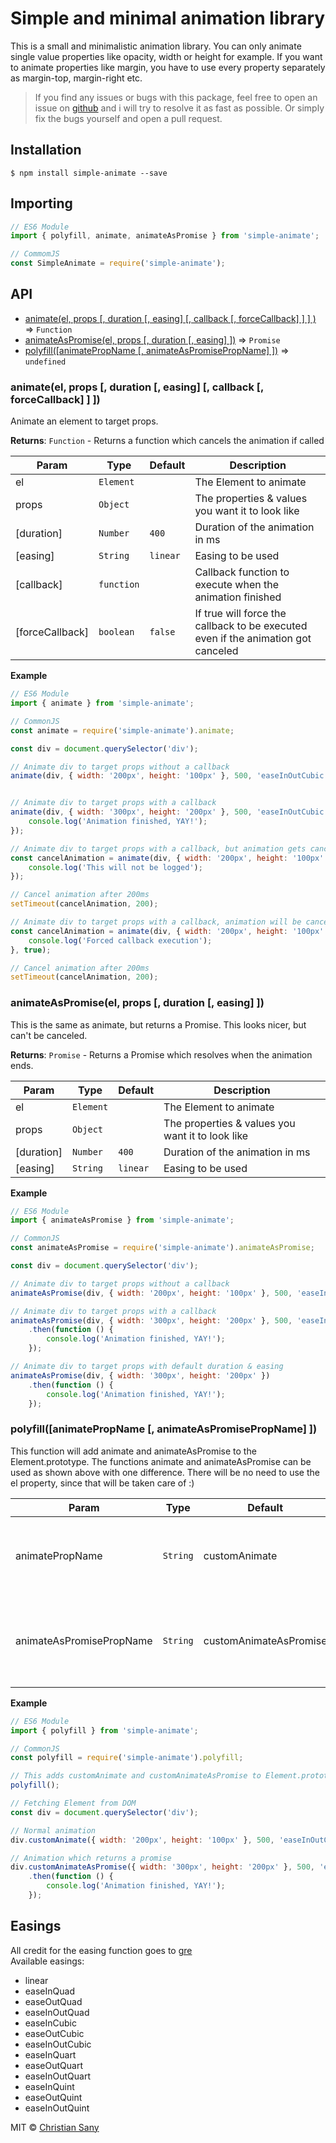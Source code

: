 # Simple and minimal animation library

This is a small and minimalistic animation library.
You can only animate single value properties like opacity, width or height for example.
If you want to animate properties like margin, you have to use every property separately as margin-top, margin-right etc.

> If you find any issues or bugs with this package, feel free to open an issue on [github](https://github.com/christiansany/simple-animate/issues) and i will try to resolve it as fast as possible. Or simply fix the bugs yourself and open a pull request.


## Installation

```shell
$ npm install simple-animate --save
```

## Importing

```javascript
// ES6 Module
import { polyfill, animate, animateAsPromise } from 'simple-animate';

// CommomJS
const SimpleAnimate = require('simple-animate');
```

## API

* [animate(el, props [, duration [, easing] [, callback [, forceCallback] ] ] )](#animate) ⇒ <code>Function</code>
* [animateAsPromise(el, props [, duration [, easing] ])](#animateAsPromise) ⇒ <code>Promise</code>
* [polyfill([animatePropName [, animateAsPromisePropName] ])](#polyfill) ⇒ <code>undefined</code>

<a name="animate"></a>

### animate(el, props [, duration [, easing] [, callback [, forceCallback] ] ])

Animate an element to target props.

**Returns**: <code>Function</code> - Returns a function which cancels the animation if called

| Param | Type | Default | Description |
| --- | --- | --- | --- |
| el | <code>Element</code> |  | The Element to animate |
| props | <code>Object</code> | | The properties & values you want it to look like |
| [duration] | <code>Number</code> | <code>400</code> | Duration of the animation in ms
| [easing] | <code>String</code> | <code>linear</code> | Easing to be used
| [callback] | <code>function</code> |  | Callback function to execute when the animation finished |
| [forceCallback] | <code>boolean</code> | <code>false</code> | If true will force the callback to be executed even if the animation got canceled |

**Example**
```js
// ES6 Module
import { animate } from 'simple-animate';

// CommonJS
const animate = require('simple-animate').animate;

const div = document.querySelector('div');

// Animate div to target props without a callback
animate(div, { width: '200px', height: '100px' }, 500, 'easeInOutCubic');


// Animate div to target props with a callback
animate(div, { width: '300px', height: '200px' }, 500, 'easeInOutCubic', function () {
    console.log('Animation finished, YAY!');
});

// Animate div to target props with a callback, but animation gets canceled and callback will not be reached
const cancelAnimation = animate(div, { width: '200px', height: '100px' }, 500, 'easeInOutCubic', function () {
    console.log('This will not be logged');
});

// Cancel animation after 200ms
setTimeout(cancelAnimation, 200);

// Animate div to target props with a callback, animation will be canceled but callback will be executed anyway
const cancelAnimation = animate(div, { width: '200px', height: '100px' }, 500, 'easeInOutCubic', function () {
    console.log('Forced callback execution');
}, true);

// Cancel animation after 200ms
setTimeout(cancelAnimation, 200);
```

<a name="animateAsPromise"></a>

### animateAsPromise(el, props [, duration [, easing] ])

This is the same as animate, but returns a Promise. This looks nicer, but can't be canceled.

**Returns**: <code>Promise</code> - Returns a Promise which resolves when the animation ends.

| Param | Type | Default | Description |
| --- | --- | --- | --- |
| el | <code>Element</code> |  | The Element to animate |
| props | <code>Object</code> | | The properties & values you want it to look like |
| [duration] | <code>Number</code> | <code>400</code> | Duration of the animation in ms
| [easing] | <code>String</code> | <code>linear</code> | Easing to be used


**Example**
```js
// ES6 Module
import { animateAsPromise } from 'simple-animate';

// CommonJS
const animateAsPromise = require('simple-animate').animateAsPromise;

const div = document.querySelector('div');

// Animate div to target props without a callback
animateAsPromise(div, { width: '200px', height: '100px' }, 500, 'easeInOutCubic');

// Animate div to target props with a callback
animateAsPromise(div, { width: '300px', height: '200px' }, 500, 'easeInOutCubic')
    .then(function () {
        console.log('Animation finished, YAY!');
    });

// Animate div to target props with default duration & easing
animateAsPromise(div, { width: '300px', height: '200px' })
    .then(function () {
        console.log('Animation finished, YAY!');
    });
```

<a name="polyfill"></a>

### polyfill([animatePropName [, animateAsPromisePropName] ])

This function will add animate and animateAsPromise to the Element.prototype.
The functions animate and animateAsPromise can be used as shown above with one difference. There will be no need to use the el property, since that will be taken care of :)

| Param | Type | Default | Description |
| --- | --- | --- | --- |
| animatePropName | <code>String</code> | customAnimate | Propertyname you want to allocate on the Element.prototype for the animate function |
| animateAsPromisePropName | <code>String</code> | customAnimateAsPromise | Propertyname you want to allocate on the Element.prototype for the animateAsPromise function  |

**Example**
```javascript
// ES6 Module
import { polyfill } from 'simple-animate';

// CommonJS
const polyfill = require('simple-animate').polyfill;

// This adds customAnimate and customAnimateAsPromise to Element.prototype
polyfill();

// Fetching Element from DOM
const div = document.querySelector('div');

// Normal animation
div.customAnimate({ width: '200px', height: '100px' }, 500, 'easeInOutCubic');

// Animation which returns a promise
div.customAnimateAsPromise({ width: '300px', height: '200px' }, 500, 'easeInOutCubic')
    .then(function () {
        console.log('Animation finished, YAY!');
    });
```

## Easings

All credit for the easing function goes to  [gre](https://gist.github.com/gre/1650294)  
Available easings:
* linear
* easeInQuad
* easeOutQuad
* easeInOutQuad
* easeInCubic
* easeOutCubic
* easeInOutCubic
* easeInQuart
* easeOutQuart
* easeInOutQuart
* easeInQuint
* easeOutQuint
* easeInOutQuint

MIT © [Christian Sany](https://github.com/christiansany)
